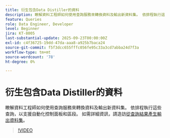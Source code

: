 ```yaml
---
title: 衍生包含Data Distiller的資料
description: 瞭解資料工程師如何使用查詢服務來轉換資料及輸出新資料集。 依排程執行這些查詢，以支援自動化控制面板和區段。
feature: Queries
role: Data Engineer, Developer
level: Beginner
jira: KT-8005
last-substantial-update: 2025-09-23T00:00:00Z
exl-id: c4f36725-19dd-47da-aaa8-a925b7baca24
source-git-commit: f5f3dcc655fffc056fe95c33a3cd7abba24d7f3a
workflow-type: tm+mt
source-wordcount: '78'
ht-degree: 0%

---
```


# 衍生包含Data Distiller的資料

瞭解資料工程師如何使用查詢服務來轉換資料及輸出新資料集。 依排程執行這些查詢，以支援自動化控制面板和區段。 如需詳細資訊，請造訪[從查詢結果產生輸出資料集](https://experienceleague.adobe.com/zh-hant/docs/experience-platform/query/ui/create-datasets)。

>[!VIDEO](https://video.tv.adobe.com/v/333699?learn=on&enablevpops)
